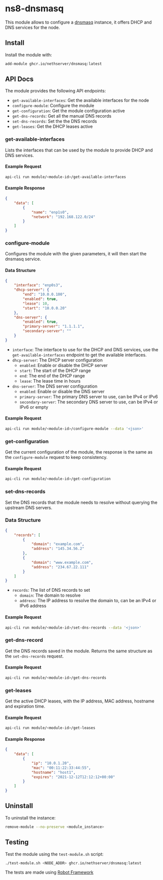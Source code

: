 # ns8-dnsmasq

This module allows to configure a [dnsmasq](https://dnsmasq.org/doc.html) instance, it offers DHCP and DNS services for the node.

## Install

Install the module with:

```bash
add-module ghcr.io/nethserver/dnsmasq:latest
```

## API Docs

The module provides the following API endpoints:

- `get-available-interfaces`: Get the available interfaces for the node
- `configure-module`: Configure the module
- `get-configuration`: Get the module configuration active
- `get-dns-records`: Get all the manual DNS records
- `set-dns-records`: Set the the DNS records
- `get-leases`: Get the DHCP leases active


### get-available-interfaces

Lists the interfaces that can be used by the module to provide DHCP and DNS services.

#### Example Request
```bash
api-cli run module/<module-id>/get-available-interfaces
```

#### Example Response
```json
{
    "data": [
        {
            "name": "enp1s0",
            "network": "192.168.122.0/24"
        }
    ]
}
```

### configure-module

Configures the module with the given parameters, it will then start the dnsmasq service.

#### Data Structure
```json
{
    "interface": "enp0s3",
    "dhcp-server": {
        "end": "10.0.0.100",
        "enabled": true,
        "lease": 10,
        "start": "10.0.0.20"
    },
    "dns-server": {
        "enabled": true,
        "primary-server": "1.1.1.1",
        "secondary-server": ""
    }
}
```

- `interface`: The interface to use for the DHCP and DNS services, use the `get-available-interfaces` endpoint to get the available interfaces.
- `dhcp-server`: The DHCP server configuration
  - `enabled`: Enable or disable the DHCP server
  - `start`: The start of the DHCP range
  - `end`: The end of the DHCP range
  - `lease`: The lease time in hours
- `dns-server`: The DNS server configuration
  - `enabled`: Enable or disable the DNS server
  - `primary-server`: The primary DNS server to use, can be IPv4 or IPv6
  - `secondary-server`: The secondary DNS server to use, can be IPv4 or IPv6 or empty

#### Example Request
```bash
api-cli run module/<module-id>/configure-module --data '<json>'
```

### get-configuration

Get the current configuration of the module, the response is the same as the `configure-module` request to keep consistency.

#### Example Request
```bash
api-cli run module/<module-id>/get-configuration
```

### set-dns-records

Set the DNS records that the module needs to resolve without querying the upstream DNS servers.

### Data Structure
```json
{
    "records": [
        {
            "domain": "example.com",
            "address": "145.34.56.2"
        },
        {
            "domain": "www.example.com",
            "address": "234.67.22.111"
        }
    ]
}
```

- `records`: The list of DNS records to set
  - `domain`: The domain to resolve
  - `address`: The IP address to resolve the domain to, can be an IPv4 or IPv6 address

#### Example Request
```bash
api-cli run module/<module-id>/set-dns-records --data '<json>'
```

### get-dns-record

Get the DNS records saved in the module. Returns the same structure as the `set-dns-records` request.

#### Example Request
```bash
api-cli run module/<module-id>/get-dns-records
```

### get-leases

Get the active DHCP leases, with the IP address, MAC address, hostname and expiration time.

#### Example Request
```bash
api-cli run module/<module-id>/get-leases
```

#### Example Response
```json
{
    "data": [
        {
            "ip": "10.0.1.20",
            "mac": "00:11:22:33:44:55",
            "hostname": "host1",
            "expires": "2021-12-12T12:12:12+00:00"
        }
    ]
}
```

## Uninstall

To uninstall the instance:

```bash
remove-module --no-preserve <module_instance>
```

## Testing

Test the module using the `test-module.sh` script:

```bash
./test-module.sh <NODE_ADDR> ghcr.io/nethserver/dnsmasq:latest
```

The tests are made using [Robot Framework](https://robotframework.org/)
